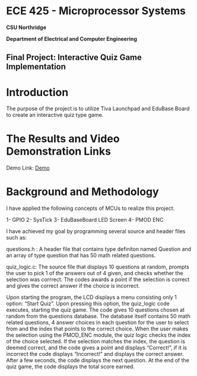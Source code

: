 # ECE 425 - Microprocessor Systems
**CSU Northridge**

**Department of Electrical and Computer Engineering**

## Final Project: Interactive Quiz Game Implementation

# Introduction

The purpose of the project is to utilize Tiva Launchpad and EduBase Board
to create an interactive quiz type game. 

# The Results and Video Demonstration Links

Demo Link: [Demo](https://youtube.com/shorts/jp6ssnIStek?feature=share)

# Background and Methodology

I have applied the following concepts of MCUs to realize this project.

1-	GPIO
2-	SysTick
3-	EduBaseBoard LED Screen
4-	PMOD ENC

I have achieved my goal by programming several source and header files such as:

questions.h : A header file that contains type definiton named Question and an array of type question that has 50 math related questions.

quiz_logic.c: The source file that displays 10 questions at random, prompts the user to pick 1 of the answers out of 4 given, and checks whether the selection was corrrect. The codes awards a point if the selection is correct and gives the correct answer if the choice is incorrect.

Upon starting the program, the LCD displays a menu consisting only 1 option: “Start Quiz”. Upon pressing this option, the quiz_logic code executes, starting the quiz game. The code gives 10 questions chosen at random from the questions database. The database itself contains 50 math related questions, 4 answer choices in each question for the user to select from and the index that points to the correct choice. 
When the user makes the selection using the PMOD_ENC module, the quiz logic checks the index of the choice selected. If the selection matches the index, the question is deemed correct, and the code gives a point and displays “Correct!”, if it is incorrect the code displays “Incorrect!” and displays the correct answer. After a few seconds, the code displays the next question. At the end of the quiz game, the code displays the total score earned.